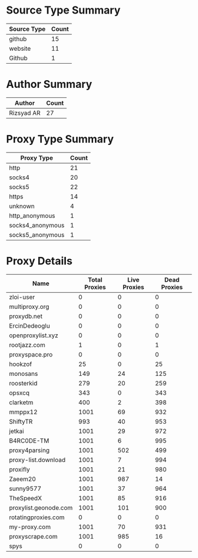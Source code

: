 # Source Type Summary

| Source Type | Count |
|-------------|-------|
| github | 15 |
| website | 11 |
| Github | 1 |


# Author Summary

| Author | Count |
|--------|-------|
| Rizsyad AR | 27 |


# Proxy Type Summary

| Proxy Type | Count |
|------------|-------|
| http | 21 |
| socks4 | 20 |
| socks5 | 22 |
| https | 14 |
| unknown | 4 |
| http_anonymous | 1 |
| socks4_anonymous | 1 |
| socks5_anonymous | 1 |


# Proxy Details

| Name | Total Proxies | Live Proxies | Dead Proxies |
|------|---------------|--------------|---------------|
| zloi-user | 0 | 0 | 0 |
| multiproxy.org | 0 | 0 | 0 |
| proxydb.net | 0 | 0 | 0 |
| ErcinDedeoglu | 0 | 0 | 0 |
| openproxylist.xyz | 0 | 0 | 0 |
| rootjazz.com | 1 | 0 | 1 |
| proxyspace.pro | 0 | 0 | 0 |
| hookzof | 25 | 0 | 25 |
| monosans | 149 | 24 | 125 |
| roosterkid | 279 | 20 | 259 |
| opsxcq | 343 | 0 | 343 |
| clarketm | 400 | 2 | 398 |
| mmppx12 | 1001 | 69 | 932 |
| ShiftyTR | 993 | 40 | 953 |
| jetkai | 1001 | 29 | 972 |
| B4RC0DE-TM | 1001 | 6 | 995 |
| proxy4parsing | 1001 | 502 | 499 |
| proxy-list.download | 1001 | 7 | 994 |
| proxifly | 1001 | 21 | 980 |
| Zaeem20 | 1001 | 987 | 14 |
| sunny9577 | 1001 | 37 | 964 |
| TheSpeedX | 1001 | 85 | 916 |
| proxylist.geonode.com | 1001 | 101 | 900 |
| rotatingproxies.com | 0 | 0 | 0 |
| my-proxy.com | 1001 | 70 | 931 |
| proxyscrape.com | 1001 | 985 | 16 |
| spys | 0 | 0 | 0 |
